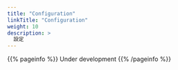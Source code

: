 ```yaml
---
title: "Configuration"
linkTitle: "Configuration"
weight: 10
description: >
  設定
---
```


{{% pageinfo %}} Under development {{% /pageinfo %}}
